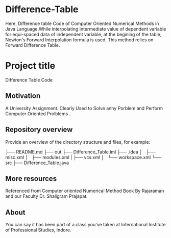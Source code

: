 # Difference-Table
Here, Difference table Code of Computer Oriented Numerical Methods in Java Language.While interpolating intermediate value of dependent variable for equi-spaced data of independent variable, at the begining of the table, Newton's Forward Interpolation formula is used. This method relies on Forward Difference Table.
# Project title

Difference Table Code


## Motivation

A University Assignment. Clearly Used to Solve anhy Porblem and Perform Computer Oriented Prolblems .



## Repository overview

Provide an overview of the directory structure and files, for example:

├── README.md
├── out
├── Difference_Table.iml
├── .idea
│   ├── misc.xml
│   ├── modules.xml
|   ├── vcs.xml
│   └── workspace.xml
└── src
    ├── Difference_Table.java



## More resources

Referenced from Computer oriented Numerical Method Book By Rajaraman and our Faculty Dr. Shaligram Prajapat.


## About

You can say it has been part of a class you've taken at International Institute of Professional Studies, Indore.


